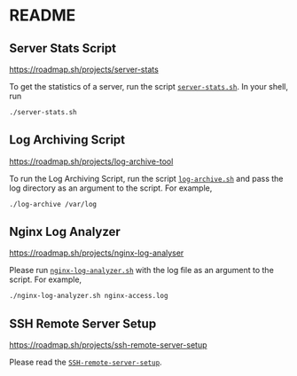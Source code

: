# README


## Server Stats Script
https://roadmap.sh/projects/server-stats

To get the statistics of a server, run the script [``server-stats.sh``](server-stats.sh). In your shell, run
```sh
./server-stats.sh
```

## Log Archiving Script
https://roadmap.sh/projects/log-archive-tool

To run the Log Archiving Script, run the script [``log-archive.sh``](log-archive.sh) and pass the log directory as an argument to the script.
For example,
```sh
./log-archive /var/log
```
## Nginx Log Analyzer
https://roadmap.sh/projects/nginx-log-analyser

Please run [``nginx-log-analyzer.sh``](nginx-log-analyzer.sh) with the log file as an argument to the script.
For example,
```sh
./nginx-log-analyzer.sh nginx-access.log
```

## SSH Remote Server Setup
https://roadmap.sh/projects/ssh-remote-server-setup

Please read the [``SSH-remote-server-setup``](SSH-remote-server-setup.md).